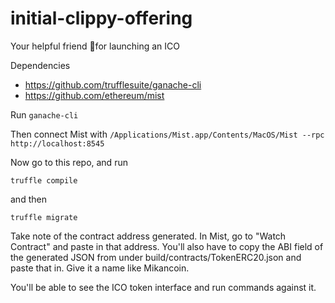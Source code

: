# initial-clippy-offering
Your helpful friend 📎for launching an ICO

Dependencies
  * https://github.com/trufflesuite/ganache-cli
  * https://github.com/ethereum/mist

Run `ganache-cli`

Then connect Mist with `/Applications/Mist.app/Contents/MacOS/Mist --rpc http://localhost:8545`

Now go to this repo, and run

`truffle compile`

and then

`truffle migrate`

Take note of the contract address generated. In Mist, go to "Watch Contract" and paste in that address. You'll also have to copy the ABI field of the generated JSON from under build/contracts/TokenERC20.json and paste that in. Give it a name like Mikancoin.

You'll be able to see the ICO token interface and run commands against it.

